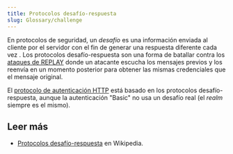 ```yaml
---
title: Protocolos desafío-respuesta
slug: Glossary/challenge
---
```


En protocolos de seguridad, un _desafío_ es una información enviada al cliente por el servidor con el fin de generar una respuesta diferente cada vez . Los protocolos desafío-respuesta son una forma de batallar contra los [ataques de REPLAY](https://es.wikipedia.org/wiki/Ataque_de_REPLAY) donde un atacante escucha los mensajes previos y los reenvía en un momento posterior para obtener las mismas credenciales que el mensaje original.

El [protocolo de autenticación HTTP](/es/docs/Web/HTTP/Authentication) está basado en los protocolos desafío-respuesta, aunque la autenticación "Basic" no usa un desafío real (el _realm_ siempre es el mismo).

## Leer más

- [Protocolos desafío-respuesta](https://es.wikipedia.org/wiki/Protocolos_desaf%C3%ADo-respuesta) en Wikipedia.
